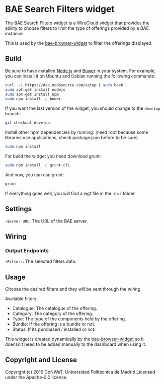BAE Search Filters widget
======================

The BAE Search Filters widget is a WireCloud widget that provides the ability to choose filters to limit the type of offerings provided by a BAE instance.

This is used by the [bae-browser-widget](https://github.com/Wirecloud/bae-browser-widget) to filter the offerings displayed.

Build
-----

Be sure to have installed [Node.js](http://node.js) and [Bower](http://bower.io) in your system. For example, you can install it on Ubuntu and Debian running the following commands:

```bash
curl -sL https://deb.nodesource.com/setup | sudo bash -
sudo apt-get install nodejs
sudo apt-get install npm
sudo npm install -g bower
```

If you want the last version of the widget, you should change to the `develop` branch:

```bash
git checkout develop
```

Install other npm dependencies by running: (need root because some libraries use applications, check package.json before to be sure)

```bash
sudo npm install
```

For build the widget you need download grunt:

```bash
sudo npm install -g grunt-cli
```

And now, you can use grunt:

```bash
grunt
```

If everything goes well, you will find a wgt file in the `dist` folder.

## Settings

-`Server URL`: The URL of the BAE server.

## Wiring

### Output Endpoints

-`Filters`: The selected filters data.

## Usage

Choose the desired filters and they will be sent through the wiring.

Available filters:
- Catalogue: The catalogue of the offering.
- Category: The category of the offering.
- Type: The type of the components held by the offering.
- Bundle: If the offering is a bundle or not.
- Status: If its purchased / installed or not.

This widget is created dynamically by the [bae-browser-widget](https://github.com/Wirecloud/bae-browser-widget) so it doensn't need to be added manually to the dashboard when using it.

## Copyright and License

Copyright (c) 2016 CoNWeT, Universidad Politécnica de Madrid
Licensed under the Apache-2.0 license.
